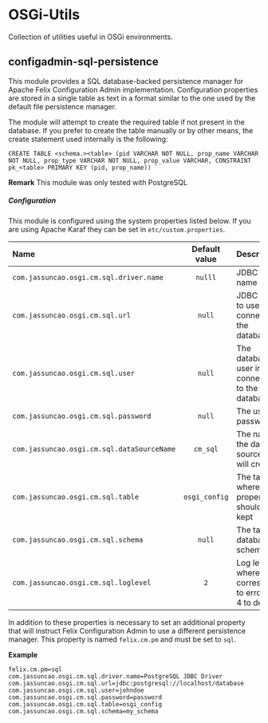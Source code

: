 # OSGi-Utils

Collection of utilities useful in OSGi environments.

## configadmin-sql-persistence

This module provides a SQL database-backed persistence manager for Apache Felix Configuration Admin implementation. Configuration properties are stored in a single table as text in a format similar to the one used by the default file persistence manager.

The module will attempt to create the required table if not present in the database. If you prefer to create the table manually or by other means, the create statement used internally is the following: 

	CREATE TABLE <schema.><table> (pid VARCHAR NOT NULL, prop_name VARCHAR NOT NULL, prop_type VARCHAR NOT NULL, prop_value VARCHAR, CONSTRAINT pk_<table> PRIMARY KEY (pid, prop_name)) `

**Remark**
This module was only tested with PostgreSQL 

##### Configuration
This module is configured using the system properties listed below. If you are using Apache Karaf they can be set in `etc/custom.properties`.

| Name                                      | Default value | Description                                           |
| :---                                      | :-----:       | :-------------                                        |
|`com.jassuncao.osgi.cm.sql.driver.name`    | `nulll`  | JDBC driver name                                      |
|`com.jassuncao.osgi.cm.sql.url`            | `null`        | JDBC URL to use to connect to the database            |
|`com.jassuncao.osgi.cm.sql.user`           | `null`        | The database user in the connection to the database   |
|`com.jassuncao.osgi.cm.sql.password`       | `null`        | The user's password                                   |
|`com.jassuncao.osgi.cm.sql.dataSourceName` | `cm_sql`      | The name of the data source that will created         |
|`com.jassuncao.osgi.cm.sql.table`          | `osgi_config` | The table where the properties should be kept         |
|`com.jassuncao.osgi.cm.sql.schema`         | `null`        | The table's database schema                           | 
|`com.jassuncao.osgi.cm.sql.loglevel`       | `2`           | Log level where 1 corresponds to error and 4 to debug | 

In addition to these properties is necessary to set an additional property that will instruct  Felix Configuration Admin to use a different persistence manager.
This property is named `felix.cm.pm` and must be set to `sql`.

**Example**

	felix.cm.pm=sql
	com.jassuncao.osgi.cm.sql.driver.name=PostgreSQL JDBC Driver
	com.jassuncao.osgi.cm.sql.url=jdbc:postgresql://localhost/database
	com.jassuncao.osgi.cm.sql.user=johndoe
	com.jassuncao.osgi.cm.sql.password=password
	com.jassuncao.osgi.cm.sql.table=osgi_config
	com.jassuncao.osgi.cm.sql.schema=my_schema

